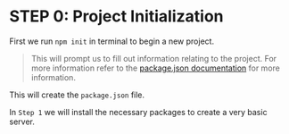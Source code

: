 # STEP 0: Project Initialization

First we run `npm init` in terminal to begin a new project.
  > This will prompt us to fill out information relating to the project. For more information refer to the [package.json documentation](https://docs.npmjs.com/files/package.json) for more information.

This will create the `package.json` file.

In `Step 1` we will install the necessary packages to create a very basic server.
